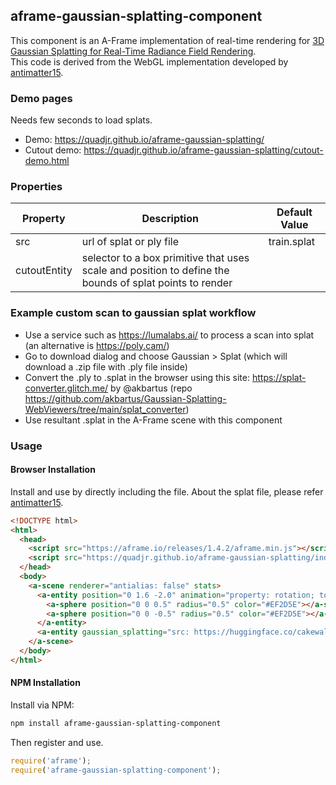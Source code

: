 ## aframe-gaussian-splatting-component

This component is an A-Frame implementation of real-time rendering for [3D Gaussian Splatting for Real-Time Radiance Field Rendering](https://repo-sam.inria.fr/fungraph/3d-gaussian-splatting/).  
This code is derived from the WebGL implementation developed by [antimatter15](https://github.com/antimatter15/splat).

### Demo pages

Needs few seconds to load splats.  
* Demo: https://quadjr.github.io/aframe-gaussian-splatting/
* Cutout demo: https://quadjr.github.io/aframe-gaussian-splatting/cutout-demo.html

### Properties

| Property  | Description                 | Default Value |
| --------  | -----------                 | ------------- |
| src       | url of splat or ply file    | train.splat   |
| cutoutEntity | selector to a box primitive that uses scale and position to define the bounds of splat points to render    |     |

### Example custom scan to gaussian splat workflow
* Use a service such as https://lumalabs.ai/ to process a scan into splat (an alternative is https://poly.cam/)
* Go to download dialog and choose Gaussian > Splat (which will download a .zip file with .ply file inside)
* Convert the .ply to .splat in the browser using this site: https://splat-converter.glitch.me/ by @akbartus (repo https://github.com/akbartus/Gaussian-Splatting-WebViewers/tree/main/splat_converter)
* Use resultant .splat in the A-Frame scene with this component

### Usage

#### Browser Installation

Install and use by directly including the file.
About the splat file, please refer [antimatter15](https://github.com/antimatter15/splat).

```html
<!DOCTYPE html>
<html>
  <head>
    <script src="https://aframe.io/releases/1.4.2/aframe.min.js"></script>
    <script src="https://quadjr.github.io/aframe-gaussian-splatting/index.js"></script>
  </head>
  <body>
    <a-scene renderer="antialias: false" stats>
      <a-entity position="0 1.6 -2.0" animation="property: rotation; to: 0 360 0; dur: 10000; easing: linear; loop: true">
        <a-sphere position="0 0 0.5" radius="0.5" color="#EF2D5E"></a-sphere>
        <a-sphere position="0 0 -0.5" radius="0.5" color="#EF2D5E"></a-sphere>
      </a-entity>
      <a-entity gaussian_splatting="src: https://huggingface.co/cakewalk/splat-data/resolve/main/train.splat;" rotation="0 0 0" position="0 1.5 -2"></a-entity>
    </a-scene>
  </body>
</html>
```


#### NPM Installation

Install via NPM:

```bash
npm install aframe-gaussian-splatting-component
```

Then register and use.

```js
require('aframe');
require('aframe-gaussian-splatting-component');
```